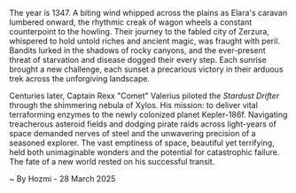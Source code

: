 
The year is 1347.  A biting wind whipped across the plains as Elara's caravan lumbered onward, the rhythmic creak of wagon wheels a constant counterpoint to the howling.  Their journey to the fabled city of Zerzura, whispered to hold untold riches and ancient magic, was fraught with peril.  Bandits lurked in the shadows of rocky canyons, and the ever-present threat of starvation and disease dogged their every step.  Each sunrise brought a new challenge, each sunset a precarious victory in their arduous trek across the unforgiving landscape.

Centuries later, Captain Rexx "Comet" Valerius piloted the *Stardust Drifter* through the shimmering nebula of Xylos.  His mission: to deliver vital terraforming enzymes to the newly colonized planet Kepler-186f.  Navigating treacherous asteroid fields and dodging pirate raids across light-years of space demanded nerves of steel and the unwavering precision of a seasoned explorer.  The vast emptiness of space, beautiful yet terrifying, held both unimaginable wonders and the potential for catastrophic failure.  The fate of a new world rested on his successful transit.

~ By Hozmi - 28 March 2025
